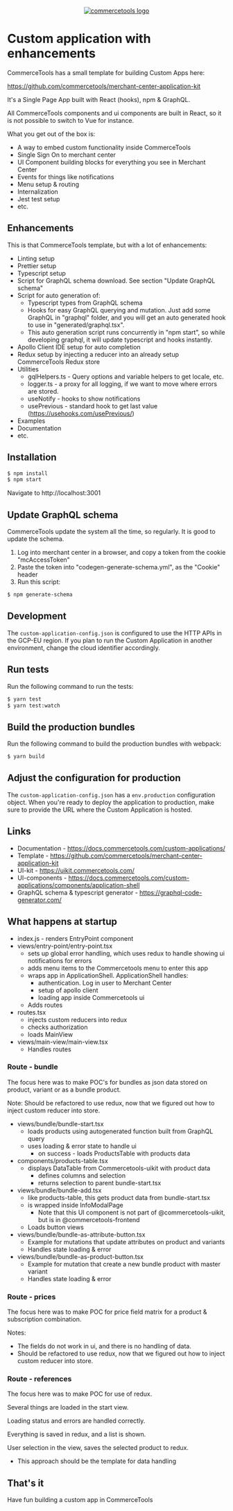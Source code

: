 <p align="center">
  <a href="https://commercetools.com/">
    <img alt="commercetools logo" src="https://unpkg.com/@commercetools-frontend/assets/logos/commercetools_primary-logo_horizontal_RGB.png">
  </a>
</p>

# Custom application with enhancements

CommerceTools has a small template for building Custom Apps here:

https://github.com/commercetools/merchant-center-application-kit

It's a Single Page App built with React (hooks), npm & GraphQL.

All CommerceTools components and ui components are built in React, so it is not possible to switch to Vue for instance.

What you get out of the box is: 
- A way to embed custom functionality inside CommerceTools
- Single Sign On to merchant center
- UI Component building blocks for everything you see in Merchant Center
- Events for things like notifications
- Menu setup & routing
- Internalization
- Jest test setup
- etc.

## Enhancements
This is that CommerceTools template, but with a lot of enhancements:
- Linting setup
- Prettier setup
- Typescript setup
- Script for GraphQL schema download. See section "Update GraphQL schema"
- Script for auto generation of:
  - Typescript types from GraphQL schema
  - Hooks for easy GraphQL querying and mutation. Just add some GraphQL in "graphql" folder, and you will get an auto generated hook to use in "generated/graphql.tsx".
  - This auto generation script runs concurrently in "npm start", so while developing graphql, it will update typescript and hooks instantly.
- Apollo Client IDE setup for auto completion
- Redux setup by injecting a reducer into an already setup CommerceTools Redux store
- Utilities
  - gqlHelpers.ts - Query options and variable helpers to get locale, etc.
  - logger.ts - a proxy for all logging, if we want to move where errors are stored.
  - useNotify - hooks to show notifications
  - usePrevious - standard hook to get last value (https://usehooks.com/usePrevious/) 
- Examples
- Documentation
- etc.

## Installation

```bash
$ npm install
$ npm start
```

Navigate to http://localhost:3001

## Update GraphQL schema

CommerceTools update the system all the time, so regularly. It is good to update the schema.

1. Log into merchant center in a browser, and copy a token from the cookie "mcAccessToken"
2. Paste the token into "codegen-generate-schema.yml", as the "Cookie" header
3. Run this script:

```bash
$ npm generate-schema
```

## Development

The `custom-application-config.json` is configured to use the HTTP APIs in the GCP-EU region. If you plan to run the Custom Application in another environment, change the cloud identifier accordingly.

## Run tests

Run the following command to run the tests:

```bash
$ yarn test
$ yarn test:watch
```

## Build the production bundles

Run the following command to build the production bundles with webpack:

```bash
$ yarn build
```

## Adjust the configuration for production

The `custom-application-config.json` has a `env.production` configuration object. When you're ready to deploy the application to production, make sure to provide the URL where the Custom Application is hosted.

## Links
- Documentation - https://docs.commercetools.com/custom-applications/
- Template - https://github.com/commercetools/merchant-center-application-kit
- UI-kit - https://uikit.commercetools.com/
- UI-components - https://docs.commercetools.com/custom-applications/components/application-shell
- GraphQL schema & typescript generator - https://graphql-code-generator.com/

## What happens at startup
- index.js - renders EntryPoint component
- views/entry-point/entry-point.tsx
  - sets up global error handling, which uses redux to handle showing ui notifications for errors
  - adds menu items to the Commercetools menu to enter this app
  - wraps app in ApplicationShell. ApplicationShell handles:
    - authentication. Log in user to Merchant Center
    - setup of apollo client
    - loading app inside Commercetools ui
  - Adds routes
- routes.tsx
  - injects custom reducers into redux
  - checks authorization
  - loads MainView
- views/main-view/main-view.tsx 
  - Handles routes

### Route - bundle

The focus here was to make POC's for bundles as json data stored on product, variant or as a bundle product.

Note: Should be refactored to use redux, now that we figured out how to inject custom reducer into store.

- views/bundle/bundle-start.tsx
  - loads products using autogenerated function built from GraphQL query
  - uses loading & error state to handle ui
    - on success - loads ProductsTable with products data
- components/products-table.tsx
  - displays DataTable from Commercetools-uikit with product data
    - defines columns and selection
    - returns selection to parent bundle-start.tsx
- views/bundle/bundle-add.tsx
  - like products-table, this gets product data from bundle-start.tsx
  - is wrapped inside InfoModalPage
    - Note that this UI component is not part of @commercetools-uikit, but is in @commercetools-frontend
  - Loads button views
- views/bundle/bundle-as-attribute-button.tsx
  - Example for mutations that update attributes on product and variants
  - Handles state loading & error
- views/bundle/bundle-as-product-button.tsx
  - Example for mutation that create a new bundle product with master variant
  - Handles state loading & error

### Route - prices

The focus here was to make POC for price field matrix for a product & subscription combination.

Notes:
- The fields do not work in ui, and there is no handling of data.
- Should be refactored to use redux, now that we figured out how to inject custom reducer into store.

### Route - references

The focus here was to make POC for use of redux.

Several things are loaded in the start view.

Loading status and errors are handled correctly.

Everything is saved in redux, and a list is shown.

User selection in the view, saves the selected product to redux.
- This approach should be the template for data handling


## That's it

Have fun building a custom app in CommerceTools
